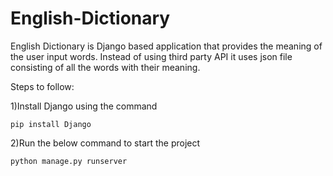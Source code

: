 # English-Dictionary
English Dictionary is Django based application that provides the meaning of the user input words. Instead of using third party API it uses json file consisting of all the words with their meaning.

Steps to follow:

1)Install Django using the command

```pip install Django```

2)Run the below command to start the project

```python manage.py runserver```
